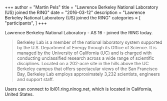 +++
author = "Martin Pels"
title = "Lawrence Berkeley National Laboratory (US) joined the RING"
date = "2016-03-12"
description = "Lawrence Berkeley National Laboratory (US) joined the RING"
categories = [
    "participants",
]
+++

Lawrence Berkeley National Laboratory - AS 16 - joined the RING today.

> Berkeley Lab is a member of the national laboratory system supported by the U.S. Department of Energy through its Office of Science. It is managed by the University of California (UC) and is charged with conducting unclassified research across a wide range of scientific disciplines. Located on a 202-acre site in the hills above the UC Berkeley campus that offers spectacular views of the San Francisco Bay, Berkeley Lab employs approximately 3,232 scientists, engineers and support staff.

Users can connect to lbl01.ring.nlnog.net, which is located in California, United States.


